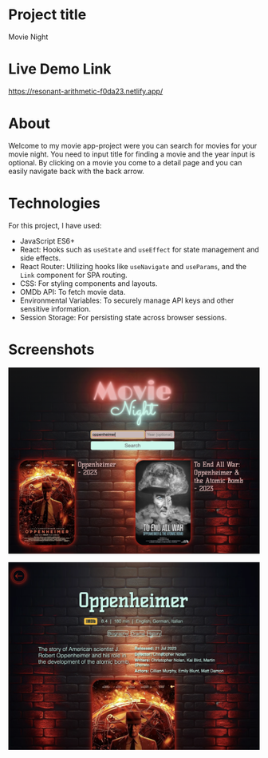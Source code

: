 # Project title

Movie Night

# Live Demo Link

https://resonant-arithmetic-f0da23.netlify.app/

# About

Welcome to my movie app-project were you can search for movies for your movie night.
You need to input title for finding a movie and the year input is optional.
By clicking on a movie you come to a detail page and you can easily navigate back with the back arrow.

# Technologies

For this project, I have used:

- JavaScript ES6+
- React: Hooks such as `useState` and `useEffect` for state management and side effects.
- React Router: Utilizing hooks like `useNavigate` and `useParams`, and the `Link` component for SPA routing.
- CSS: For styling components and layouts.
- OMDb API: To fetch movie data.
- Environmental Variables: To securely manage API keys and other sensitive information.
- Session Storage: For persisting state across browser sessions.

# Screenshots

![Landingpage](screen1.png)

![Detailpage](screen2.png)
